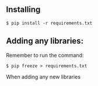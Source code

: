 
## Installing
```
$ pip install -r requirements.txt
```

## Adding any libraries:
Remember to run the command:
```
$ pip freeze > requirements.txt
```
When adding any new libraries
